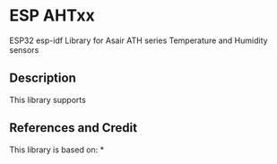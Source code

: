 # ESP AHTxx #

ESP32 esp-idf Library for Asair ATH series Temperature and Humidity sensors

## Description

This library supports 

## References and Credit

This library is based on:
*  

